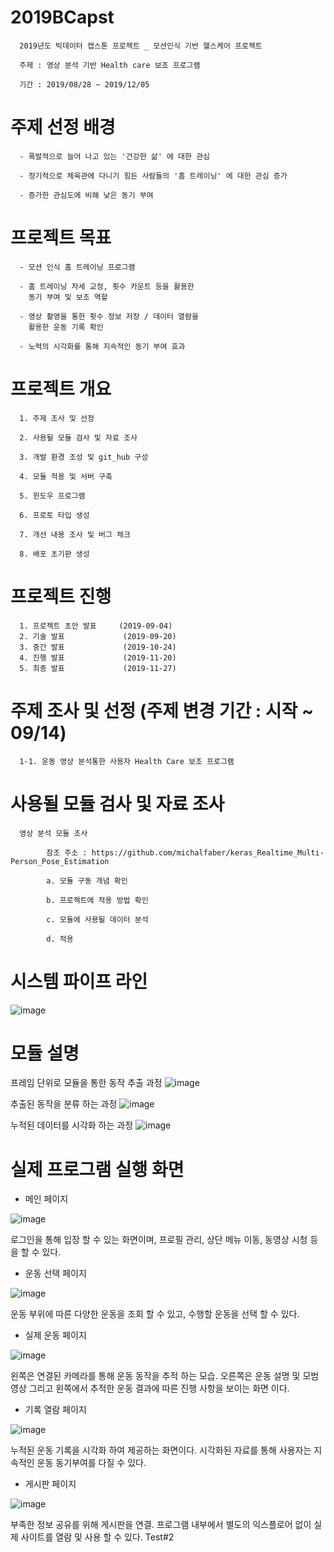 # 2019BCapst

      2019년도 빅데이터 캡스톤 프로젝트 _ 모션인식 기반 헬스케어 프로젝트

      주제 : 영상 분석 기반 Health care 보조 프로그램

      기간 : 2019/08/28 ~ 2019/12/05
      
# 주제 선정 배경
      - 폭발적으로 늘어 나고 있는 '건강한 삶' 에 대한 관심
      
      - 정기적으로 체육관에 다니기 힘든 사람들의 '홈 트레이닝' 에 대한 관심 증가
      
      - 증가한 관심도에 비해 낮은 동기 부여
      
# 프로젝트 목표
      - 모션 인식 홈 트레이닝 프로그램
      
      - 홈 트레이닝 자세 교정, 횟수 카운트 등을 활용한
        동기 부여 및 보조 역할
        
      - 영상 촬영을 통한 횟수 정보 저장 / 데이터 열람을 
        활용한 운동 기록 확인
        
      - 노력의 시각화를 통해 지속적인 동기 부여 효과

# 프로젝트 개요 

      1. 주제 조사 및 선정

      2. 사용될 모듈 검사 및 자료 조사

      3. 개발 환경 조성 및 git_hub 구성

      4. 모듈 적용 및 서버 구축
      
      5. 윈도우 프로그램 

      6. 프로토 타입 생성

      7. 개선 내용 조사 및 버그 체크

      8. 배포 초기판 생성
      
# 프로젝트 진행
      
      1. 프로젝트 초안 발표     (2019-09-04)
      2. 기술 발표             (2019-09-20)
      3. 중간 발표             (2019-10-24)
      4. 진행 발표             (2019-11-20)
      5. 최종 발표             (2019-11-27)
      
# 주제 조사 및 선정 (주제 변경 기간 : 시작 ~ 09/14)
      
      1-1. 운동 영상 분석통한 사용자 Health Care 보조 프로그램


# 사용될 모듈 검사 및 자료 조사

      영상 분석 모듈 조사

            참조 주소 : https://github.com/michalfaber/keras_Realtime_Multi-Person_Pose_Estimation

            a. 모듈 구동 개념 확인

            b. 프로젝트에 적용 방법 확인

            c. 모듈에 사용될 데이터 분석

            d. 적용
                  
 # 시스템 파이프 라인
 ![image](https://user-images.githubusercontent.com/43035696/70235190-c3308100-17a5-11ea-936d-63138c77dc29.png)
 
 # 모듈 설명
 프레임 단위로 모듈을 통한 동작 추출 과정
 ![image](https://user-images.githubusercontent.com/43035696/70235862-22db5c00-17a7-11ea-8bf6-c0dbde6b7560.png)
 
 추출된 동작을 분류 하는 과정
 ![image](https://user-images.githubusercontent.com/43035696/70235970-561deb00-17a7-11ea-821d-7e523fc92e32.png)
 
 누적된 데이터를 시각화 하는 과정
 ![image](https://user-images.githubusercontent.com/43035696/70236018-6fbf3280-17a7-11ea-9dd4-046003657437.png)
 
 # 실제 프로그램 실행 화면
 - 메인 페이지
 
 ![image](https://user-images.githubusercontent.com/43035696/71675514-405d0f00-2dc1-11ea-93f9-ff53ae3a0cf9.png)
 
 로그인을 통해 입장 할 수 있는 화면이며, 프로필 관리, 상단 메뉴 이동, 동영상 시청 등을 할 수 있다.
 
 
 - 운동 선택 페이지
 
 ![image](https://user-images.githubusercontent.com/43035696/71675604-79957f00-2dc1-11ea-8adf-e06c275efc02.png)
 
 운동 부위에 따른 다양한 운동을 조회 할 수 있고, 수행할 운동을 선택 할 수 있다.
 
 
 - 실제 운동 페이지
 
 ![image](https://user-images.githubusercontent.com/43035696/71675671-a0ec4c00-2dc1-11ea-8156-6de6948cad89.png)
 
 왼쪽은 연결된 카메라를 통해 운동 동작을 추적 하는 모습.
 오른쪽은 운동 설명 및 모범 영상 그리고 왼쪽에서 추적한 운동 결과에 따른 진행 사항을 보이는 화면 이다.
 
 
 - 기록 열람 페이지
 
 ![image](https://user-images.githubusercontent.com/43035696/71675772-e0b33380-2dc1-11ea-92db-27793d560e4c.png)
 
 누적된 운동 기록을 시각화 하여 제공하는 화면이다. 
 시각화된 자료를 통해 사용자는 지속적인 운동 동기부여를 다질 수 있다.
 
 
 - 게시판 페이지
 
 ![image](https://user-images.githubusercontent.com/43035696/71675826-06403d00-2dc2-11ea-9fb6-2f00869d290e.png)
 
 부족한 정보 공유를 위해 게시판을 연결.
 프로그램 내부에서 별도의 익스플로어 없이 실제 사이트를 열람 및 사용 할 수 있다.
Test#2
